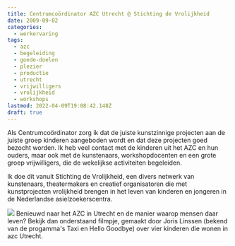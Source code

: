 ```yaml
---
title: Centrumcoördinator AZC Utrecht @ Stichting de Vrolijkheid
date: 2009-09-02
categories:
  - werkervaring
tags:
  - azc
  - begeleiding
  - goede-doelen
  - plezier
  - productie
  - utrecht
  - vrijwilligers
  - vrolijkheid
  - workshops
lastmod: 2022-04-09T19:08:42.148Z
draft: true
---
```


Als Centrumcoördinator zorg ik dat de juiste kunstzinnige projecten aan de juiste groep kinderen aangeboden wordt en dat deze projecten goed bezocht worden. Ik heb veel contact met de kinderen uit het AZC en hun ouders, maar ook met de kunstenaars, workshopdocenten en een grote groep vrijwilligers, die de wekelijkse activiteiten begeleiden.

Ik doe dit vanuit Stichting de Vrolijkheid, een divers netwerk van kunstenaars, theatermakers en creatief organisatoren die met kunstprojecten vrolijkheid brengen in het leven van kinderen en jongeren in de Nederlandse asielzoekerscentra.

[![](images/vrolijkheidlogo.png)](http://www.vrolijkheid.nl) Benieuwd naar het AZC in Utrecht en de manier waarop mensen daar leven? Bekijk dan onderstaand filmpje, gemaakt door Joris Linssen (bekend van de progamma's Taxi en Hello Goodbye) over vier kinderen die wonen in azc Utrecht.
